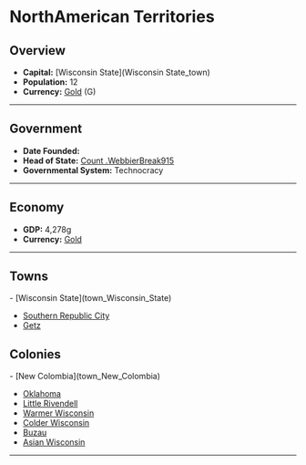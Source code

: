 <!--UNDEDITED FILE, remove this entire line if this file has been edited!-->
# <!--NAME-->NorthAmerican Territories<!--NAME-->

## Overview

- **Capital:** <!--CAPITAL_LINK-->[Wisconsin State](Wisconsin State_town)<!--CAPITAL_LINK-->
- **Population:** <!--POPULATION-->12<!--POPULATION-->
- **Currency:** <!--CURRENCY_LINK-->[Gold](Gold_currency)<!--CURRENCY_LINK--> (<!--CURRENCY_ABV-->G<!--CURRENCY_ABV-->)

---

## Government

- **Date Founded:** <!--FOUNDED--><none><!--FOUNDED-->
- **Head of State:** <!--LEADER_TITLE_LINK-->[Count .WebbierBreak915](.WebbierBreak915_user)<!--LEADER_TITLE_LINK-->
- **Governmental System:** <!--GOVERNMENT-->Technocracy<!--GOVERNMENT-->

---

## Economy

- **GDP:** <!--GDP-->4,278g<!--GDP-->
- **Currency:** <!--CURRENCY_LINK-->[Gold](Gold_currency)<!--CURRENCY_LINK-->

---

## Towns

<!--TOWNS-->- [Wisconsin State](town_Wisconsin_State)
- [Southern Republic City](town_Southern_Republic_City)
- [Getz](town_Getz)<!--TOWNS-->

## Colonies

<!--COLONIES-->- [New Colombia](town_New_Colombia)
- [Oklahoma](town_Oklahoma)
- [Little Rivendell](town_Little_Rivendell)
- [Warmer Wisconsin](town_Warmer_Wisconsin)
- [Colder Wisconsin](town_Colder_Wisconsin)
- [Buzau](town_Buzau)
- [Asian Wisconsin](town_Asian_Wisconsin)<!--COLONIES-->

---
